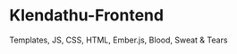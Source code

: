 Klendathu-Frontend
==================

Templates, JS, CSS, HTML, Ember.js, Blood, Sweat &amp; Tears
